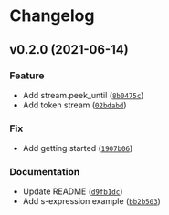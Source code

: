 # Changelog

<!--next-version-placeholder-->

## v0.2.0 (2021-06-14)
### Feature
* Add stream.peek_until ([`8b0475c`](https://github.com/vberlier/tokenstream/commit/8b0475c3a4670d63202eb144e0b2b86c1b187bac))
* Add token stream ([`02bdabd`](https://github.com/vberlier/tokenstream/commit/02bdabdc942a0a85db1d38f0c94fcbd4cf441745))

### Fix
* Add getting started ([`1907b06`](https://github.com/vberlier/tokenstream/commit/1907b0640405d56f67377602b5d834ada3af8c28))

### Documentation
* Update README ([`d9fb1dc`](https://github.com/vberlier/tokenstream/commit/d9fb1dc85eee48755ee7448a9c1051daedad256d))
* Add s-expression example ([`bb2b503`](https://github.com/vberlier/tokenstream/commit/bb2b50367f5d55b5092f3dd869e9d417661e1ea0))

